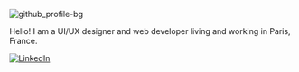 ![github_profile-bg](https://user-images.githubusercontent.com/119978540/208933062-c5876fbe-adf0-48a4-b72a-92262cf11ed6.jpg)

Hello! I am a UI/UX designer and web developer living and working in Paris, France.

[![LinkedIn](https://img.shields.io/badge/LinkedIn-Artem%20Barinov-0077b5?logo=linkedin)](https://www.linkedin.com/in/sensologica/")
